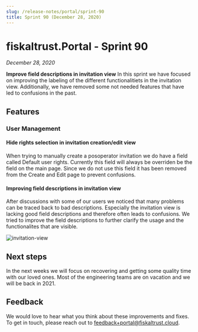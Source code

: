 ```yaml
---
slug: /release-notes/portal/sprint-90
title: Sprint 90 (December 28, 2020)
---
```


# fiskaltrust.Portal - Sprint 90
_December 28, 2020_

**Improve field descriptions in invitation view**
In this sprint we have focused on improving the labeling of the different functionalitiets in the invitation view. Additionally, we have removed some not needed features that have led to confusions in the past.

## Features

### User Management

#### Hide rights selection in invitation creation/edit view
When trying to manually create a posoperator invitation we do have a field called Default user rights. Currently this field will always be overriden be the field on the main page.
Since we do not use this field it has been removed from the Create and Edit page to prevent confusions.

#### Improving field descriptions in invitation view
After discussions with some of our users we noticed that many problems can be traced back to bad descriptions. Especially the invitation view is lacking good field descriptions and therefore often leads to confusions. We tried to improve the field descriptions to further clarify the usage and the functionalites that are visible.

![invitation-view](images/sprint-90/invitation-view.png)

## Next steps
In the next weeks we will focus on recovering and getting some quality time with our loved ones. Most of the engineering teams are on vacation and we will be back in 2021. 

## Feedback
We would love to hear what you think about these improvements and fixes. To get in touch, please reach out to [feedback+portal@fiskaltrust.cloud](mailto:feedback+portal@fiskaltrust.cloud).